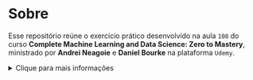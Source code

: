 # Sobre 

Esse repositório reúne o exercício prático desenvolvido na aula `108` do curso **Complete Machine Learning and Data Science: Zero to Mastery**, ministrado por **Andrei Neagoie** e **Daniel Bourke** na plataforma `Udemy`.

<details>
  <summary>Clique para mais informações</summary>
  <br>
  <p>O curso está disponível em: <a href="https://www.udemy.com/course/complete-machine-learning-and-data-science-zero-to-mastery">www.udemy.com/course/complete-machine-learning-and-data-science-zero-to-master</a>.</p>
</details>
